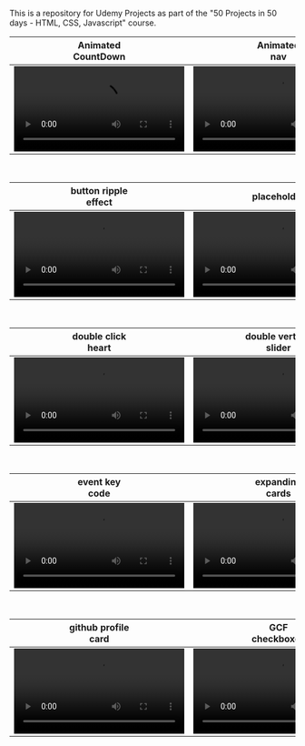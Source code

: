This is a repository for Udemy Projects as part of the "50 Projects in 50 days - HTML, CSS, Javascript" course.

| Animated<br/>CountDown | Animated<br>nav  | autotext<br>effect| background<br>slider  |
|----|---|-------|-----|
| <video src="https://user-images.githubusercontent.com/106411997/209891424-10b3d7c1-af8e-4e32-acfd-b1cd1f4c49dc.mp4">| <video src="https://user-images.githubusercontent.com/106411997/209891583-ccbf11e5-003f-4801-8cd6-1ef500da7d56.mov"> | <video src="https://user-images.githubusercontent.com/106411997/209891655-330deed9-bea3-4cf2-b016-b7e30dc914a2.mov"> | <video src="https://user-images.githubusercontent.com/106411997/209891659-9b0a3ee8-af76-491b-b421-2779c0fda646.mov"> |

<br>

| button ripple<br> effect | placeholder  | counter | dad jokes |
|----|---|-------|-----|
| <video src="https://user-images.githubusercontent.com/106411997/209892243-84723a28-87ca-43bd-b19e-282a4c7a0f12.mov">| <video src="https://user-images.githubusercontent.com/106411997/209892245-cb21d4ae-b0ee-447b-8408-40742ca11525.mov"> | <video src="https://user-images.githubusercontent.com/106411997/209892251-63a66afd-4b4d-453b-af7f-5d7181e13797.mov"> | <video src="https://user-images.githubusercontent.com/106411997/209892257-f1c65b60-46f2-4a14-aef5-6f924af7d807.mov"> |


<br>

| double click<br>heart | double vertical<br>slider  | drag & <br>drop | drawing pad|
|----|---|-------|-----|
| <video src="https://user-images.githubusercontent.com/106411997/209892566-a89ac900-6f3f-4905-926c-300d25f27b10.mov">| <video src="https://user-images.githubusercontent.com/106411997/209892569-47350aa0-184f-4866-9216-ac652de1e20b.mov"> | <video src="https://user-images.githubusercontent.com/106411997/209892574-f7defd02-d9c7-4523-b498-6c9d1728df03.mov"> | <video src="https://user-images.githubusercontent.com/106411997/209892577-2cd6c7dc-8862-4d5b-81a2-05497095bdfc.mov"> |

<br>

| event key <br>code | expanding<br>cards  | faq | feedback<br>boxes |
|----|---|-------|-----|
| <video src="https://user-images.githubusercontent.com/106411997/209892746-d724f8bc-6105-49d7-8450-f45fc6c628b3.mov">| <video src="https://user-images.githubusercontent.com/106411997/209892749-0a3607f5-75d9-4bee-9195-41ccf3af13ef.mov"> | <video src="https://user-images.githubusercontent.com/106411997/209892754-a9c30e64-5324-4b5f-aba4-1166b3ec115e.mov"> | <video src="https://user-images.githubusercontent.com/106411997/209892762-fb4e0980-81cf-4eab-ba82-549e37dd6d3e.mov"> |

<br>

| github profile<br>card | GCF <br>checkboxes  | hidden widget<br>search | hoverboard |
|----|---|-------|-----|
| <video src="https://user-images.githubusercontent.com/106411997/209892767-67f4a6e1-6389-4686-9514-8cfd03427538.mov">| <video src="https://user-images.githubusercontent.com/106411997/209892771-7338e8c1-1386-4415-9fba-7240a172f499.mov"> | <video src="https://user-images.githubusercontent.com/106411997/209892774-ec0f037f-1510-4964-8ae7-d94cef5d4e7c.mov"> | <video src="https://user-images.githubusercontent.com/106411997/209892780-b1b6ee18-c5da-44e4-bfa3-ab17c90de947.mov"> |
























